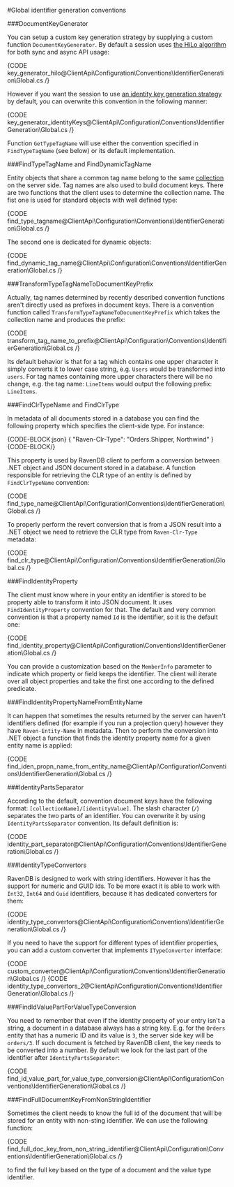 #Global identifier generation conventions

###DocumentKeyGenerator

You can setup a custom key generation strategy by supplying a custom function `DocumentKeyGenerator`. By default a session uses [the HiLo algorithm](../../../../client-api/document-identifiers/hilo-algorithm) for both sync and async API usage:

{CODE key_generator_hilo@ClientApi\Configuration\Conventions\IdentifierGeneration\Global.cs /}

However if you want the session to use [an identity key generation strategy](../../../../client-api/document-identifiers/working-with-document-ids#identity-ids) by default, you can overwrite this convention in the following manner:

{CODE key_generator_identityKeys@ClientApi\Configuration\Conventions\IdentifierGeneration\Global.cs /}

Function `GetTypeTagName` will use either the convention specified in `FindTypeTagName` (see below) or its default implementation.

###FindTypeTagName and FindDynamicTagName

Entity objects that share a common tag name belong to the same [collection](../../../../client-api/faq/what-is-a-collection) on the server side. Tag names are also used to build document keys. There are two functions that the client uses to determine the collection name. The fist one is used for standard objects with well defined type:

{CODE find_type_tagname@ClientApi\Configuration\Conventions\IdentifierGeneration\Global.cs /}

The second one is dedicated for dynamic objects:

{CODE find_dynamic_tag_name@ClientApi\Configuration\Conventions\IdentifierGeneration\Global.cs /}

###TransformTypeTagNameToDocumentKeyPrefix

Actually, tag names determined by recently described convention functions aren't directly used as prefixes in document keys. There is a convention function called `TransformTypeTagNameToDocumentKeyPrefix` which takes the collection name and produces the prefix:

{CODE transform_tag_name_to_prefix@ClientApi\Configuration\Conventions\IdentifierGeneration\Global.cs /}

Its default behavior is that for a tag which contains one upper character it simply converts it to lower case string, e.g. `Users` would be transformed into `users`. For tag names containing more upper characters there will be no change, e.g. the tag name: `LineItems` would output the following prefix: `LineItems`.

###FindClrTypeName and FindClrType

In metadata of all documents stored in a database you can find the following property which specifies the client-side type. For instance:

{CODE-BLOCK:json}
{
    "Raven-Clr-Type": "Orders.Shipper, Northwind"
}
{CODE-BLOCK/}

This property is used by RavenDB client to perform a conversion between .NET object and JSON document stored in a database. A function responsible for retrieving the CLR type of an entity is defined by `FindClrTypeName` convention:

{CODE find_type_name@ClientApi\Configuration\Conventions\IdentifierGeneration\Global.cs /}

To properly perform the revert conversion that is from a JSON result into a .NET object we need to retrieve the CLR type from `Raven-Clr-Type` metadata:

{CODE find_clr_type@ClientApi\Configuration\Conventions\IdentifierGeneration\Global.cs /}


###FindIdentityProperty

The client must know where in your entity an identifier is stored to be property able to transform it into JSON document. It uses `FindIdentityProperty` convention for that. The default and very common convention is that a property named `Id` is the identifier, so it is the default one:

{CODE find_identity_property@ClientApi\Configuration\Conventions\IdentifierGeneration\Global.cs /}

You can provide a customization based on the `MemberInfo` parameter to indicate which property or field keeps the identifier. The client will iterate over all object properties and take the first one according to the defined predicate.

###FindIdentityPropertyNameFromEntityName

It can happen that sometimes the results returned by the server can haven't identifiers defined (for example if you run a projection query) however they have `Raven-Entity-Name` in metadata.
Then to perform the conversion into .NET object a function that finds the identity property name for a given entity name is applied:

{CODE find_iden_propn_name_from_entity_name@ClientApi\Configuration\Conventions\IdentifierGeneration\Global.cs /}

###IdentityPartsSeparator

According to the default, convention document keys have the following format: `[collectionName]/[identityValue]`. The slash character (`/`) separates the two parts of an identifier.
You can overwrite it by using `IdentityPartsSeparator` convention. Its default definition is:

{CODE identity_part_separator@ClientApi\Configuration\Conventions\IdentifierGeneration\Global.cs /}

###IdentityTypeConvertors

RavenDB is designed to work with string identifiers. However it has the support for numeric and GUID ids. To be more exact it is able to work with `Int32`, `Int64` and `Guid` identifiers,
because it has dedicated converters for them:

{CODE identity_type_convertors@ClientApi\Configuration\Conventions\IdentifierGeneration\Global.cs /}

If you need to have the support for different types of identifier properties, you can add a custom converter that implements `ITypeConverter` interface:

{CODE custom_converter@ClientApi\Configuration\Conventions\IdentifierGeneration\Global.cs /}
{CODE identity_type_convertors_2@ClientApi\Configuration\Conventions\IdentifierGeneration\Global.cs /}

###FindIdValuePartForValueTypeConversion

You need to remember that even if the identity property of your entry isn't a string, a document in a database always has a string key. E.g. for the `Orders` entity that has
a numeric ID and its value is `3`, the server side key will be `orders/3`. If such document is fetched by RavenDB client, the key needs to be converted into a number. By default
we look for the last part of the identifier after `IdentityPartsSeparator`:

{CODE find_id_value_part_for_value_type_conversion@ClientApi\Configuration\Conventions\IdentifierGeneration\Global.cs /}

###FindFullDocumentKeyFromNonStringIdentifier

Sometimes the client needs to know the full id of the document that will be stored for an entity with non-sting identifier. We can use the following function:

{CODE find_full_doc_key_from_non_string_identifier@ClientApi\Configuration\Conventions\IdentifierGeneration\Global.cs /}

to find the full key based on the type of a document and the value type identifier.